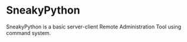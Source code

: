 # SneakyPython
SneakyPython is a basic server-client Remote Administration Tool using command system.
